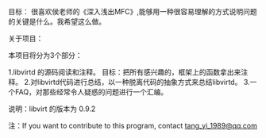 目标：
很喜欢侯老师的《深入浅出MFC》,能够用一种很容易理解的方式说明问题的关键是什么。我希望这么做。

关于项目：

本项目将分为3个部分：

1.libvirtd 的源码阅读和注释。
    目标：把所有感兴趣的，框架上的函数拿出来注释。
2.对libvirtd代码进行总结，以一种脱离代码的抽象方式来总结libvirtd。
3.一个FAQ，对那些经常令人疑惑的问题进行一个汇编。

说明：libvirt 的版本为 0.9.2

注：If you want to contribute to this program, contact tang_yi_1989@qq.com
